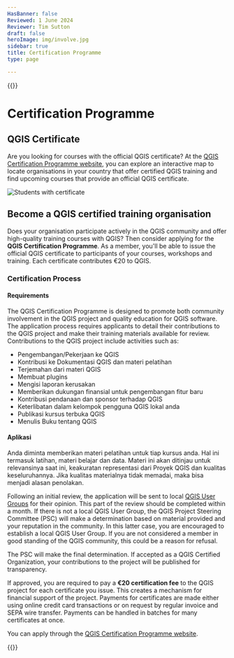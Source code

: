 ```yaml
---
HasBanner: false
Reviewed: 1 June 2024
Reviewer: Tim Sutton
draft: false
heroImage: img/involve.jpg
sidebar: true
title: Certification Programme
type: page

---
```

{{<content-start >}}
# Certification Programme
## QGIS Certificate
Are you looking for courses with the official QGIS certificate? At the [QGIS Certification Programme website](https://certification.qgis.org/), you can explore an interactive map to locate organisations in your country that offer certified QGIS training and find upcoming courses that provide an official QGIS certificate.

![Students with certificate](../students_with_certificate.webp "Students with certificate")
## Become a QGIS certified training organisation
Does your organisation participate actively in the QGIS community and offer high-quality training courses with QGIS? Then consider applying for the **QGIS Certification Programme**. As a member, you'll be able to issue the official QGIS certificate to participants of your courses, workshops and training. Each certificate contributes €20 to QGIS.
### Certification Process
#### Requirements
The QGIS Certification Programme is designed to promote both community involvement in the QGIS project and quality education for QGIS software. The application process requires applicants to detail their contributions to the QGIS project and make their training materials available for review. Contributions to the QGIS project include activities such as:
* Pengembangan/Pekerjaan ke QGIS
* Kontribusi ke Dokumentasi QGIS dan materi pelatihan
* Terjemahan dari materi QGIS
* Membuat plugins
* Mengisi laporan kerusakan
* Memberikan dukungan finansial untuk pengembangan fitur baru
* Kontribusi pendanaan dan sponsor terhadap QGIS
* Keterlibatan dalam kelompok pengguna QGIS lokal anda
* Publikasi kursus terbuka QGIS
* Menulis Buku tentang QGIS 

#### Aplikasi
Anda diminta memberikan materi pelatihan untuk tiap kursus anda. Hal ini termasuk latihan, materi belajar dan data. Materi ini akan ditinjau untuk relevansinya saat ini, keakuratan representasi dari Proyek QGIS dan kualitas keseluruhannya. Jika kualitas materialnya tidak memadai, maka bisa menjadi alasan penolakan.

Following an initial review, the application will be sent to local [QGIS User Groups](https://qgis.org/community/groups/) for their opinion. This part of the review should be completed within a month. If there is not a local QGIS User Group, the QGIS Project Steering Committee (PSC) will make a determination based on material provided and your reputation in the community. In this latter case, you are encouraged to establish a local QGIS User Group. If you are not considered a member in good standing of the QGIS community, this could be a reason for refusal.

The PSC will make the final determination. If accepted as a QGIS Certified Organization, your contributions to the project will be published for transparency.

If approved, you are required to pay a **€20 certification fee** to the QGIS project for each certificate you issue. This creates a mechanism for financial support of the project. Payments for certificates are made either using online credit card transactions or on request by regular invoice and SEPA wire transfer. Payments can be handled in batches for many certificates at once.

You can apply through the [QGIS Certification Programme website](https://certification.qgis.org/).

{{<content-end >}}
